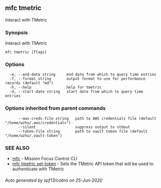 ## mfc tmetric

Interact with TMetric

### Synopsis

Interact with TMetric

```
mfc tmetric [flags]
```

### Options

```
  -e, --end-date string     end date from which to query time entries
  -f, --format string       output format to use for performance records (default "md")
  -h, --help                help for tmetric
  -d, --start-date string   start date from which to query time entries
```

### Options inherited from parent commands

```
      --aws-creds-file string   path to AWS credentials file (default "/home/wzhu/.aws/credentials")
      --silent                  suppress output to stdout
      --token-file string       path to vault token file (default "/home/wzhu/.vault-token")
```

### SEE ALSO

* [mfc](mfc.md)	 - Mission Focus Control CLI
* [mfc tmetric set-token](mfc_tmetric_set-token.md)	 - Sets the TMetric API token that will be used to authenticate with TMetric

###### Auto generated by spf13/cobra on 25-Jun-2020
